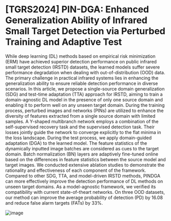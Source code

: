 # [TGRS2024] PIN-DGA: Enhanced Generalization Ability of Infrared Small Target Detection via Perturbed Training and Adaptive Test

While deep learning (DL) methods based on empirical risk minimization (ERM) have achieved superior detection performance on public infrared small target detection (IRSTD) datasets, the learned models suffer severe performance degradation when dealing with out-of-distribution (OOD) data. The primary challenge in practical infrared systems lies in enhancing the generalization ability to ensure reliable detection performance in diverse scenarios. In this article, we propose a single-source domain generalization (SDG) and test-time adaptation (TTA) approach for IRSTD, aiming to train a domain-agnostic DL model in the presence of only one source domain and enabling it to perform well on any unseen target domain. During the training process, perturbed images and networks (PINs) are utilized to enhance the diversity of features extracted from a single source domain with limited samples. A Y-shaped multibranch network employs a combination of the self-supervised recovery task and the supervised detection task. Their losses jointly guide the network to converge explicitly to the flat minima in the loss landscape. During the test process, we apply domain-guided adaptation (DGA) to the learned model. The feature statistics of the dynamically inputted image batches are considered as cues to the target domain. Batch normalization (BN) layers are adaptively fine-tuned online based on the differences in feature statistics between the source model and target images. We conducted extensive ablation studies to demonstrate the rationality and effectiveness of each component of the framework. Compared to other SDG, TTA, and model-driven IRSTD methods, PINDGA
can more effectively improve the detection performance of DL methods on unseen target domains. As a model-agnostic framework, we verified its compatibility with current state-of-theart networks. On three OOD datasets, our method can improve
the average probability of detection (PD) by 16.08 and reduce false alarm targets (FATs) by 33%.


![image](https://github.com/user-attachments/assets/ea9be1f3-cfb4-4f09-9fb9-6e84fcbf3ea9)
